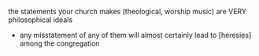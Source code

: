 
the statements your church makes (theological, worship music) are VERY philosophical ideals
- any misstatement of any of them will almost certainly lead to [heresies] among the congregation
